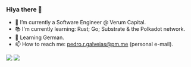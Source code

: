 ### Hiya there 👋

<!--
**PedroGalveias/PedroGalveias** is a ✨ _special_ ✨ repository because its `README.md` (this file) appears on your GitHub profile. -->


- 🔭 I’m currently a Software Engineer @ Verum Capital.
- 📚 I'm currently learning: Rust; Go; Substrate & the Polkadot network.
- 🌱 Learning German.
- 📫 How to reach me: pedro.r.galveias@pm.me (personal e-mail).

![](https://github-readme-stats.vercel.app/api?username=PedroGalveias&count_private=true&show_icons=true)
![](https://github-readme-stats.vercel.app/api/top-langs/?username=PedroGalveias&layout=compact)
